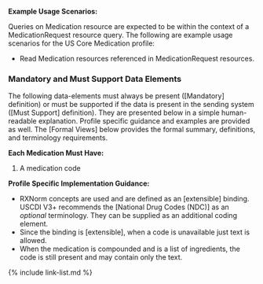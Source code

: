 
**Example Usage Scenarios:**

Queries on Medication resource are expected to be within the context of a MedicationRequest resource query. The following are
example usage scenarios for the US Core Medication profile:

-   Read Medication resources referenced in MedicationRequest resources.

### Mandatory and Must Support Data Elements


The following data-elements must always be present ([Mandatory] definition) or must be supported if the data is present in the sending system ([Must Support] definition). They are presented below in a simple human-readable explanation.  Profile specific guidance and examples are provided as well.  The [Formal Views] below provides the  formal summary, definitions, and  terminology requirements.  

**Each Medication Must Have:**

1.  A medication code

**Profile Specific Implementation Guidance:**

* RXNorm concepts are used and are defined as an [extensible] binding. USCDI V3+ recommends the [National Drug Codes (NDC)] as an *optional* terminology. They can be supplied as an additional coding element.
* Since the binding is [extensible], when a code is unavailable just text is allowed.
* When the medication is compounded and is a list of ingredients, the code is still present and may contain only the text.

{% include link-list.md %}
